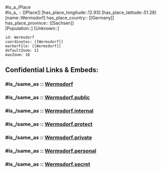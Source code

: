 ﻿---
confidential: public
isDeleted: false
location:
- 51.28
- 12.93
mapmarker: city
mapzoom:
- 7
- 12
SpocWebEntityId: 35551
tags:
- geo/City
type: City
---

#is_a_/Place  
#is_a_ :: [[Place]] 
[has_place_longitude::12.93] 
[has_place_latitude::51.28] 
[name::Wermsdorf] 
has_place_country:: [[Germany]]  
has_place_province:: [[Sachsen]]  
[Population::] 
[Unknown::] 


```leaflet
id: Wermsdorf
coordinates: [[Wermsdorf]] 
markerFile: [[Wermsdorf]] 
defaultZoom: 11 
maxZoom: 18
```


## Confidential Links & Embeds: 

### #is_/same_as :: [Wermsdorf](/_Standards/Earth/Continent/Europe/Europe~Central/Germany/Germany~East/Sachsen/counties~Sachsen/Nordsachsen/cities~Nordsachsen/Wermsdorf.md) 

### #is_/same_as :: [Wermsdorf.public](/_public/Earth/Continent/Europe/Europe~Central/Germany/Germany~East/Sachsen/counties~Sachsen/Nordsachsen/cities~Nordsachsen/Wermsdorf.public.md) 

### #is_/same_as :: [Wermsdorf.internal](/_internal/Earth/Continent/Europe/Europe~Central/Germany/Germany~East/Sachsen/counties~Sachsen/Nordsachsen/cities~Nordsachsen/Wermsdorf.internal.md) 

### #is_/same_as :: [Wermsdorf.protect](/_protect/Earth/Continent/Europe/Europe~Central/Germany/Germany~East/Sachsen/counties~Sachsen/Nordsachsen/cities~Nordsachsen/Wermsdorf.protect.md) 

### #is_/same_as :: [Wermsdorf.private](/_private/Earth/Continent/Europe/Europe~Central/Germany/Germany~East/Sachsen/counties~Sachsen/Nordsachsen/cities~Nordsachsen/Wermsdorf.private.md) 

### #is_/same_as :: [Wermsdorf.personal](/_personal/Earth/Continent/Europe/Europe~Central/Germany/Germany~East/Sachsen/counties~Sachsen/Nordsachsen/cities~Nordsachsen/Wermsdorf.personal.md) 

### #is_/same_as :: [Wermsdorf.secret](/_secret/Earth/Continent/Europe/Europe~Central/Germany/Germany~East/Sachsen/counties~Sachsen/Nordsachsen/cities~Nordsachsen/Wermsdorf.secret.md)

